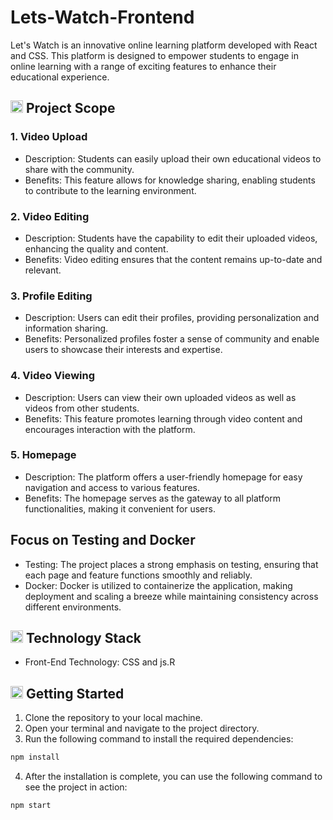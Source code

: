 # Lets-Watch-Frontend
Let's Watch is an innovative online learning platform developed with React and CSS. This platform is designed to empower students to engage in online learning with a range of exciting features to enhance their educational experience.

## <img width="20" height="20" src="https://img.icons8.com/ios/50/41b883/garden.png" alt="garden"/> Project Scope

### 1. Video Upload
- Description: Students can easily upload their own educational videos to share with the community.
- Benefits: This feature allows for knowledge sharing, enabling students to contribute to the learning environment.

### 2. Video Editing
- Description: Students have the capability to edit their uploaded videos, enhancing the quality and content.
- Benefits: Video editing ensures that the content remains up-to-date and relevant.

### 3. Profile Editing
- Description: Users can edit their profiles, providing personalization and information sharing.
- Benefits: Personalized profiles foster a sense of community and enable users to showcase their interests and expertise.

### 4. Video Viewing
- Description: Users can view their own uploaded videos as well as videos from other students.
- Benefits: This feature promotes learning through video content and encourages interaction with the platform.

### 5. Homepage
- Description: The platform offers a user-friendly homepage for easy navigation and access to various features.
- Benefits: The homepage serves as the gateway to all platform functionalities, making it convenient for users.

## Focus on Testing and Docker

- Testing: The project places a strong emphasis on testing, ensuring that each page and feature functions smoothly and reliably.
- Docker: Docker is utilized to containerize the application, making deployment and scaling a breeze while maintaining consistency across different environments.

## <img width="20" height="20" src="https://img.icons8.com/ios/50/41b883/code--v1.png" alt="code--v1"/> Technology Stack

- Front-End Technology: CSS and js.R

## <img width="20" height="20" src="https://img.icons8.com/ios/50/41b883/start--v1.png" alt="start--v1"/> Getting Started

1. Clone the repository to your local machine.
2. Open your terminal and navigate to the project directory.
3. Run the following command to install the required dependencies:
```bash
npm install
```
4. After the installation is complete, you can use the following command to see the project in action:
```bash
npm start
```
